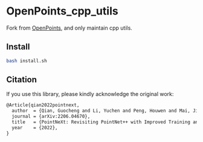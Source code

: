 # OpenPoints_cpp_utils

Fork from [OpenPoints](https://github.com/guochengqian/openpoints), and only maintain cpp utils.

## Install

```bash
bash install.sh
```

## Citation

If you use this library, please kindly acknowledge the original work:
```tex
@Article{qian2022pointnext,
  author  = {Qian, Guocheng and Li, Yuchen and Peng, Houwen and Mai, Jinjie and Hammoud, Hasan and Elhoseiny, Mohamed and Ghanem, Bernard},
  journal = {arXiv:2206.04670},
  title   = {PointNeXt: Revisiting PointNet++ with Improved Training and Scaling Strategies},
  year    = {2022},
}
```

